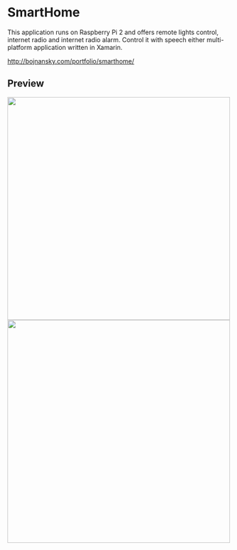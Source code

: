 # SmartHome

This application runs on Raspberry Pi 2 and offers remote lights control, internet radio and internet radio alarm. 
Control it with speech either multi-platform application written in Xamarin.

http://bojnansky.com/portfolio/smarthome/

## Preview

<span><img src="http://bojnansky.com/wp-content/uploads/smarthome-1.png" height="500px"/>
  <img src="http://bojnansky.com/wp-content/uploads/smarthome-2.png" height="500px"/></span>
